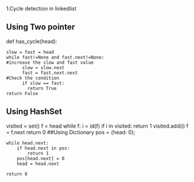 1.Cycle detection in linkedlist 
## Using Two pointer
def has_cycle(head):

    slow = fast = head
    while fast!=None and fast.next!=None:
    #increase the slow and fast value
          slow = slow.next
          fast = fast.next.next
    #Check the condition
          if slow == fast:
            return True
    return False
## Using HashSet
   visited = set()
    f = head
    while f:
        i = id(f)
        if i in visited:
            return 1
        visited.add(i)
        f = f.next
    return 0
##Using Dictionary 
pos = {head: 0};
    
    while head.next:
        if head.next in pos:
            return 1
        pos[head.next] = 0
        head = head.next
    
    return 0